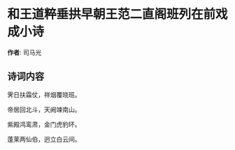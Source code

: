 # 和王道粹垂拱早朝王范二直阁班列在前戏成小诗

**作者**: 司马光

## 诗词内容

霁日扶霜仗，祥烟覆晓班。

帝居回北斗，天阙竦南山。

紫殿鸿鸾肃，金门虎豹环。

蓬莱两仙伯，迥立白云间。

